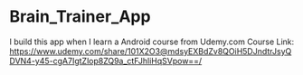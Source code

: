# Brain_Trainer_App
I build this app when I learn a Android course from Udemy.com
Course Link: https://www.udemy.com/share/101X2O3@mdsyEXBdZv8QOiH5DJndtrJsyQDVN4-y45-cgA7IgtZlop8ZQ9a_ctFJhliHqSVpow==/
